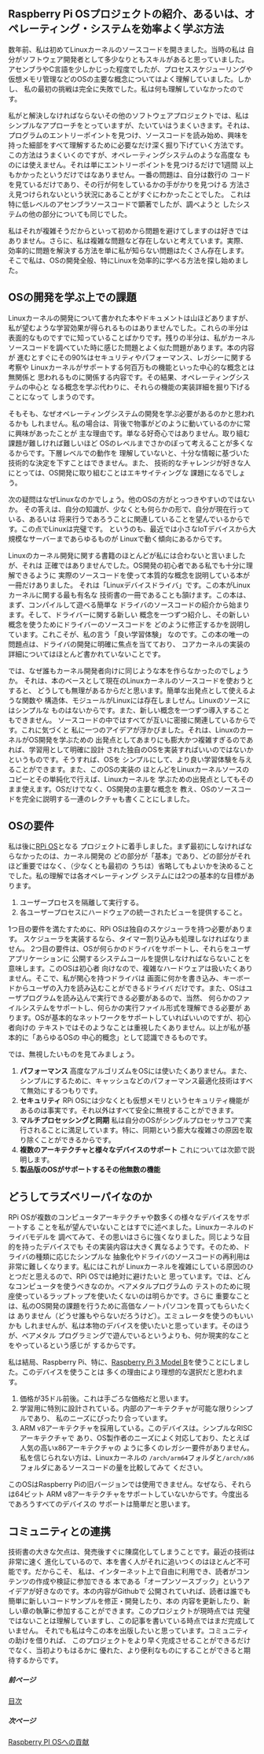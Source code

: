 ## Raspberry Pi OSプロジェクトの紹介、あるいは、オペレーティング・システムを効率よく学ぶ方法

数年前、私は初めてLinuxカーネルのソースコードを開きました。当時の私は
自分がソフトウェア開発者として多少なりともスキルがあると思っていました。
アセンブラやC言語を少しかじった程度でしたが、プロセススケジューリングや
仮想メモリ管理などのOSの主要な概念についてはよく理解していました。しかし、
私の最初の挑戦は完全に失敗でした。私は何も理解していなかったのです。

私がと解決しなければならないその他のソフトウェアプロジェクトでは、私は
シンプルなアプローチをとっていますが、たいていはうまくいきます。それは、
プログラムのエントリーポイントを見つけ、ソースコードを読み始め、興味を
持った細部をすべて理解するために必要なだけ深く掘り下げていく方法です。
この方法はうまくいくのですが、オペレーティングシステムのような高度な
ものには使えません。それは単にエントリーポイントを見つけるだけで1週間
以上もかかったというだけではなありません。一番の問題は、自分は数行の
コードを見ているだけであり、その行が何をしているかの手がかりを見つける
方法さえ見つけられないという状況にあることがすぐにわかったことでした。
これは特に低レベルのアセンブラソースコードで顕著でしたが、調べようと
したシステムの他の部分についても同じでした。

私はそれが複雑そうだからといって初めから問題を避けてしますのは好きでは
ありません。さらに、私は複雑な問題など存在しないと考えています。実際、
効率的に問題を解決する方法を単に私が知らない問題はたくさん存在します。
そこで私は、OSの開発全般、特にLinuxを効率的に学べる方法を探し始めました。

## OSの開発を学ぶ上での課題

Linuxカーネルの開発について書かれた本やドキュメントは山ほどありますが、
私が望むような学習効果が得られるものはありませんでした。これらの半分は
表面的なものですでに知っていることばかりです。残りの半分は、私がカーネル
ソースコードを調べていた時に感じた問題とよく似た問題があります。本の内容が
進むとすぐにその90%はセキュリティやパフォーマンス、レガシーに関する考察や
Linuxカーネルがサポートする何百万もの機能といった中心的な概念とは無関係と
思われるものに関係する内容です。その結果、オペレーティングシステムの中心と
なる概念を学ぶ代わりに、それらの機能の実装詳細を掘り下げることになって
しまうのです。

そもそも、なぜオペレーティングシステムの開発を学ぶ必要があるのかと思われるかも
しれません。私の場合は、背後で物事がどのように動いているのかに常に興味があったことが
主な理由です。単なる好奇心ではありません。取り組む課題が難しければ難しいほど
OSのレベルまでさかのぼって考えることが多くなるからです。下層レベルでの動作を
理解していないと、十分な情報に基づいた技術的な決定を下すことはできません。また、
技術的なチャレンジが好きな人にとっては、OS開発に取り組むことはエキサイティングな
課題になるでしょう。

次の疑問はなぜLinuxなのかでしょう。他のOSの方がとっつきやすいのではないか。
その答えは、自分の知識が、少なくとも何らかの形で、自分が現在行っている、あるいは
将来行うであろうことに関連していることを望んでいるからです。この点でLinuxは完璧です。
というのも、最近では小さなIoTデバイスから大規模なサーバーまであらゆるものが
Linuxで動く傾向にあるからです。

Linuxのカーネル開発に関する書籍のほとんどが私には合わないと言いましたが、それは
正確ではありませんでした。OS開発の初心者である私でも十分に理解できるように
実際のソースコードを使って本質的な概念を説明している本が一冊だけありました。
それは「Linuxデバイスドライバ」です。この本がLinuxカーネルに関する最も有名な
技術書の一冊であることも頷けます。この本は、まず、コンパイルして遊べる簡単な
ドライバのソースコードの紹介から始まります。そして、ドライバーに関する新しい
概念を一つずつ紹介し、その新しい概念を使うためにドライバーのソースコードを
どのように修正するかを説明しています。これこそが、私の言う「良い学習体験」
なのです。この本の唯一の問題点は、ドライバの開発に明確に焦点を当てており、
コアカーネルの実装の詳細についてはほとんど書かれていないことです。

では、なぜ誰もカーネル開発者向けに同じような本を作らなかったのでしょうか。
それは、本のベースとして現在のLinuxカーネルのソースコードを使おうとすると、
どうしても無理があるからだと思います。簡単な出発点として使えるような関数や
構造体、モジュールがLinuxには存在しましせん。Linuxのソースにはシンプルな
ものはないからです。また、新しい概念を一つずつ導入することもできません。
ソースコードの中ではすべてが互いに密接に関連しているからです。これに気づくと
私に一つのアイデアが浮かびました。それは、LinuxのカーネルがOS開発を学ぶための
出発点としてあまりにも膨大かつ複雑すぎるのであれば、学習用として明確に設計
された独自のOSを実装すればいいのではないかというものです。そうすれば、OSを
シンプルにして、より良い学習体験を与えることができます。また、このOSの実装の
ほとんどをLinuxカーネルソースのコピーとその単純化で行えば、Linuxカーネルを
学ぶための出発点としてもそのまま使えます。OSだけでなく、OS開発の主要な概念を
教え、OSのソースコードを完全に説明する一連のレクチャも書くことにしました。

## OSの要件

私は後に[RPi OS](https://github.com/s-matyukevich/raspberry-pi-os)となる
プロジェクトに着手しました。まず最初にしなければならなかったのは、カーネル開発の
どの部分が「基本」であり、どの部分がそれほど重要ではなく、（少なくとも最初の
うちは）省略してもよいかを決めることでした。私の理解では各オペレーティング
システムには2つの基本的な目標があります。

1. ユーザープロセスを隔離して実行する。
2. 各ユーザープロセスにハードウェアの統一されたビューを提供すること。

1つ目の要件を満たすために、RPi OSは独自のスケジューラを持つ必要があります。
スケジューラを実装するなら、タイマー割り込みも処理しなければなりません。
2つ目の要件は、OSが何らかのドライバをサポートし、それらをユーザアプリケーションに
公開するシステムコールを提供しなければならないことを意味します。このOSは初心者
向けなので、複雑なハードウェアは扱いたくありません。そこで、私が関心を持つドライバは
画面に何かを書き込み、キーボードからユーザの入力を読み込むことができるドライバ
だけです。また、OSはユーザプログラムを読み込んで実行できる必要があるので、当然、
何らかのファイルシステムをサポートし、何らかの実行ファイル形式を理解できる必要が
あります。OSが基本的なネットワークをサポートしていればいいのですが、初心者向けの
テキストではそのようなことは重視したくありません。以上が私が基本的に「あらゆるOSの
中心的概念」として認識できるものです。

では、無視したいものを見てみましょう。

1. **パフォーマンス** 高度なアルゴリズムをOSには使いたくありません。また、シンプルにするために、キャッシュなどのパフォーマンス最適化技術はすべて無効にするつもりです。
2. **セキュリティ** RPi OSには少なくとも仮想メモリというセキュリティ機能があるのは事実です。それ以外はすべて安全に無視することができます。
3. **マルチプロセッシングと同期** 私は自分のOSがシングルプロセッサコアで実行されることに満足しています。特に、同期という膨大な複雑さの原因を取り除くことができるからです。
4. **複数のアーキテクチャと様々なデバイスのサポート** これについては次節で説明します。
5. **製品版のOSがサポートするその他無数の機能**

## どうしてラズベリーパイなのか

RPi OSが複数のコンピュータアーキテクチャや数多くの様々なデバイスをサポートする
ことを私が望んでいないことはすでに述べました。Linuxカーネルのドライバモデルを
調べてみて、その思いはさらに強くなりました。同じような目的を持ったデバイスでも
その実装内容は大きく異なるようです。そのため、ドライバの種類に応じたシンプルな
抽象化やドライバのソースコードの再利用は非常に難しくなります。私にはこれが
Linuxカーネルを複雑にしている原因のひとつだと思えるので、RPi OSでは絶対に避けたいと
思っています。では、どんなコンピュータを使うべきなのか。ベアメタルプログラムの
テストのために現座使っているラップトップを使いたくないのは明らかです。さらに
重要なことは、私のOS開発の課題を行うために高価なノートパソコンを買ってもらいたくは
ありません（どうせ誰もやらないだろうけど）。エミュレータを使うのもいいかも
しれませんが、私は本物のデバイスを使いたいと思っています。そのほうが、ベアメタル
プログラミングで遊んでいるというよりも、何か現実的なことをやっているという感じが
するからです。

私は結局、Raspberry Pi、特に、[Raspberry Pi 3 Model B](https://www.raspberrypi.org/products/raspberry-pi-3-model-b/)を使うことにしました。このデバイスを使うことは
多くの理由により理想的な選択だと思われます。

1. 価格が35ドル前後。これは手ごろな価格だと思います。
2. 学習用に特別に設計されている。内部のアーキテクチャが可能な限りシンプルであり、
   私のニーズにぴったり合っています。
3. ARM v8アーキテクチャを採用している。このデバイスは。シンプルなRISCアーキテクチャで
   あり、OS製作者のニーズによく対応しており、たとえば人気の高いx86アーキテクチャの
   ように多くのレガシー要件がありません。私を信じられない方は、Linuxカーネルの
   `/arch/arm64`フォルダと`/arch/x86`フォルダにあるソースコードの量を比較してみて
   ください。

このOSはRaspberry Piの旧バージョンでは使用できません。なぜなら、それらは64ビット
ARM v8アーキテクチャをサポートしていないからです。今度出るであろうすべてのデバイスの
サポートは簡単だと思います。

## コミュニティとの連携

技術書の大きな欠点は、発売後すぐに陳腐化してしまうことです。最近の技術は非常に速く
進化しているので、本を書く人がそれに追いつくのはほとんど不可能です。だからこそ、
私は、インターネット上で自由に利用でき、読者がコンテンツの作成や検証に参加できる
本である「オープンソースブック」というアイデアが好きなのです。本の内容がGithubで
公開されていれば、読者は誰でも簡単に新しいコードサンプルを修正・開発したり、本の
内容を更新したり、新しい章の執筆に参加することができます。このプロジェクトが現時点では
完璧ではないことは理解していますし、この記事を書いている時点ではまだ完成していません。
それでも私は今この本を出版したいと思っています。コミュニティの助けを借りれば、
このプロジェクトをより早く完成させることができるだけでなく、当初よりもはるかに
優れた、より便利なものにすることができると期待するからです。

##### 前ページ

[目次](../../README.md)

##### 次ページ

[Raspberry PI OSへの貢献](../ja/Contributions.md)
